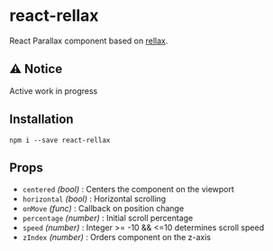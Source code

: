 # react-rellax

React Parallax component based on [rellax](https://github.com/dixonandmoe/rellax).

## ⚠️ Notice
Active work in progress

## Installation
```
npm i --save react-rellax
```

## Props
 - `centered` _(bool)_ : Centers the component on the viewport
 - `horizontal` _(bool)_ : Horizontal scrolling
 - `onMove` _(func)_ : Callback on position change
 - `percentage` _(number)_ : Initial scroll percentage
 - `speed` _(number)_ : Integer >= -10 && <=10 determines scroll speed
 - `zIndex` _(number)_ : Orders component on the z-axis
